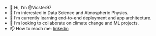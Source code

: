 - 👋 Hi, I’m @Vicster97
- 👀 I’m interested in Data Science and Atmospheric Physics.
- 🌱 I’m currently learning end-to-end deployment and app architecture.
- 💞️ I’m looking to collaborate on climate change and ML projects.
- 📫 How to reach me: [linkedin](https://www.linkedin.com/in/veronika-ulanova-bba34a14a/)

<!---
Vicster97/Vicster97 is a ✨ special ✨ repository because its `README.md` (this file) appears on your GitHub profile.
You can click the Preview link to take a look at your changes.
--->
